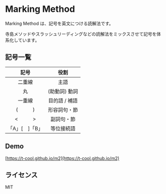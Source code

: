 # Marking Method

Marking Method は、記号を英文につける読解法です。

寺島メソッドやスラッシュリーディングなどの読解法をミックスさせて記号を体系化しています。

## 記号一覧

| 記号 | 役割 |
|:---:|:---:|
| 二重線 | 主語 |
| 丸 | (助動詞) 動詞 |
| 一重線 | 目的語 / 補語 |
| (　　　) | 形容詞句・節 |
| <　　　> | 副詞句・節 |
| 「A」[　]「B」 | 等位接続語 |

## Demo

[https://t-cool.github.io/m2](https://t-cool.github.io/m2)

## ライセンス

MIT
